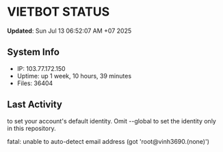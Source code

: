 # VIETBOT STATUS
**Updated**: Sun Jul 13 06:52:07 AM +07 2025

## System Info
- IP: 103.77.172.150
- Uptime: up 1 week, 10 hours, 39 minutes
- Files: 36404

## Last Activity

to set your account's default identity.
Omit --global to set the identity only in this repository.

fatal: unable to auto-detect email address (got 'root@vinh3690.(none)')
